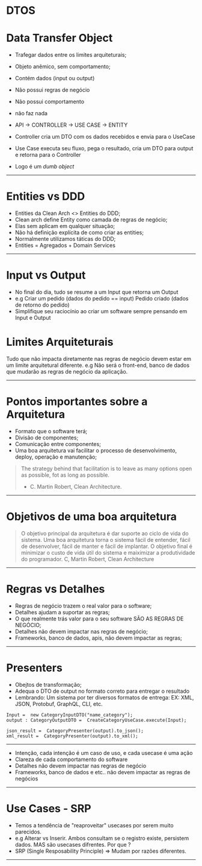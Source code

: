 # DTOS

# Data Transfer Object

- Trafegar dados entre os limites arquiteturais;
- Objeto anêmico, sem comportamento;
- Contém dados (input ou output)
- Não possui regras de negócio
- Não possui comportamento
- não faz nada

- API -> CONTROLLER -> USE CASE -> ENTITY
- Controller cria um DTO com os dados recebidos e envia para o UseCase
- Use Case executa seu fluxo, pega o resultado, cria um DTO para output e retorna para o Controller
- Logo é um _dumb object_

---

# Entities vs DDD

- Entities da Clean Arch <> Entities do DDD;
- Clean arch define Entity como camada de regras de negócio;
- Elas sem aplicam em qualquer situação;
- Não há definição explícita de como criar as entities;
- Normalmente utilizamos táticas do DDD;
- Entities = Agregados + Domain Services

---

# Input vs Output

- No final do dia, tudo se resume a um Input que retorna um Output
- e.g Criar um pedido (dados do pedido == input)
  Pedido criado (dados de retorno do pedido)
- Simplifique seu raciocínio ao criar um software sempre pensando em Input e Output

# Limites Arquiteturais

Tudo que não impacta diretamente nas regras de negócio devem estar em um limite arquitetural diferente.
e.g Não será o front-end, banco de dados que mudarão as regras de negócio da aplicação.

---

# Pontos importantes sobre a Arquitetura

- Formato que o software terá;
- Divisão de componentes;
- Comunicação entre componentes;
- Uma boa arquitetura vai facilitar o processo de desenvolvimento, deploy, operação e manutenção;

> The strategy behind that facilitation is to leave as many options open as possible,
> fot as long as possible.
>
> - C. Martin Robert, Clean Architecture.

---

# Objetivos de uma boa arquitetura

> O objetivo principal da arquitetura é dar suporte ao ciclo de vida do sistema. Uma boa arquitetura torna o sistema fácil de entender, fácil de desenvolver, fácil de manter e fácil de implantar. O objetivo final é minimizar o custo de vida útil do sistema e maiximizar a produtividade do programador.
> C, Martin Robert, Clean Architecture

---

# Regras vs Detalhes

- Regras de negócio trazem o real valor para o software;
- Detalhes ajudam a suportar as regras;
- O que realmente trás valor para o seu software SÃO AS REGRAS DE NEGÓCIO;
- Detalhes não devem impactar nas regras de negócio;
- Frameworks, banco de dados, apis, não devem impactar as regras;

---

# Presenters

- Obejtos de transformação;
- Adequa o DTO de output no formato correto para entregar o resultado
- Lembrando: Um sistema por ter diversos formatos de entrega: EX: XML, JSON, Protobuf, GraphQL, CLI, etc.

```
Input =  new CategoryInputDTO("name_category");
output : CategoryOutputDTO =  CreateCategoryUseCase.execute(Input);

json_result =  CategoryPresenter(output).to_json();
xml_result =  CategoryPresenter(output).to_xml();
```

---

- Intenção, cada intenção é um caso de uso, e cada usecase é uma ação
- Clareza de cada comportamento do software
- Detalhes não devem impactar nas regras de negócio
- Frameworks, banco de dados e etc.. não devem impactar as regras de negócios

---

# Use Cases - SRP

- Temos a tendência de "reaproveitar" usecases por serem muito parecidos.
- e.g Alterar vs Inserir. Ambos consultam se o registro existe, persistem dados. MAS são usecases difrentes. Por que ?
- SRP (Single Resposability Principle) => Mudam por razões diferentes.

---
